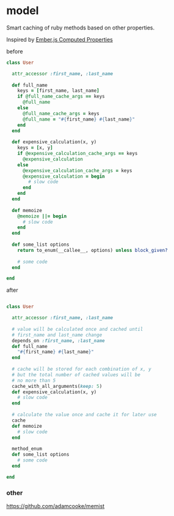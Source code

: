 # model

Smart caching of ruby methods based on other properties.

Inspired by [Ember.js Computed Properties](http://guides.emberjs.com/v1.10.0/object-model/computed-properties/)

before

```ruby
class User

  attr_accessor :first_name, :last_name
  
  def full_name
    keys = [first_name, last_name]
    if @full_name_cache_args == keys
      @full_name
    else
      @full_name_cache_args = keys
      @full_name = "#{first_name} #{last_name}"
    end
  end
  
  def expensive_calculation(x, y)
    keys = [x, y]
    if @expensive_calculation_cache_args == keys
      @expensive_calculation
    else
      @expensive_calculation_cache_args = keys
      @expensive_calculation = begin
        # slow code
      end
    end
  end
  
  def memoize
    @memoize ||= begin
      # slow code
    end
  end
  
  def some_list options
    return to_enum(__callee__, options) unless block_given?
    
    # some code
  end

end


```

after 

```ruby

class User

  attr_accessor :first_name, :last_name
  
  # value will be calculated once and cached until 
  # first_name and last_name change
  depends_on :first_name, :last_name
  def full_name
    "#{first_name} #{last_name}"
  end
  
  # cache will be stored for each combination of x, y
  # but the total number of cached values will be 
  # no more than 5
  cache_with_all_arguments(keep: 5)
  def expensive_calculation(x, y)
    # slow code
  end
  
  # calculate the value once and cache it for later use
  cache
  def memoize
    # slow code
  end
  
  method_enum
  def some_list options
    # some code
  end

end

```

### other

https://github.com/adamcooke/memist
